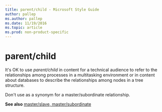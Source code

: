 ```yaml
---
title: parent/child - Microsoft Style Guide
author: pallep
ms.author: pallep
ms.date: 11/19/2016
ms.topic: article
ms.prod: non-product-specific
---
```


# parent/child

It's OK to use *parent/child* in
content for a technical audience to refer to the relationships among
processes in a multitasking environment or in content about databases to
describe the relationships among nodes in a tree structure.

Don't use as a synonym for a master/subordinate relationship. 

**See also** [master/slave, master/subordinate](/style-guide/a-z-word-list-term-collections/m/master-slave-master-subordinate)
